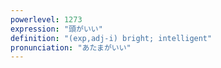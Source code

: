 ```yaml
---
powerlevel: 1273
expression: "頭がいい"
definition: "(exp,adj-i) bright; intelligent"
pronunciation: "あたまがいい"
---
```


